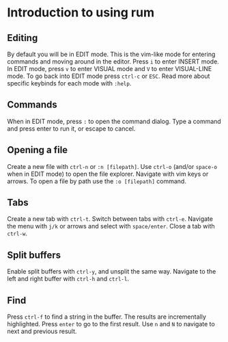 # Introduction to using rum

## Editing

By default you will be in EDIT mode. This is the vim-like mode for entering commands and moving around in the editor. Press `i` to enter INSERT mode. In EDIT mode, press `v` to enter VISUAL mode and `V` to enter VISUAL-LINE mode. To go back into EDIT mode press `ctrl-c` or `ESC`. Read more about specific keybinds for each mode with `:help`.

## Commands

When in EDIT mode, press `:` to open the command dialog. Type a command and press enter to run it, or escape to cancel.

## Opening a file

Create a new file with `ctrl-n` or `:n [filepath]`. Use `ctrl-o` (and/or `space-o` when in EDIT mode) to open the file explorer. Navigate with vim keys or arrows. To open a file by path use the `:o [filepath]` command.

## Tabs

Create a new tab with `ctrl-t`. Switch between tabs with `ctrl-e`. Navigate the menu with `j/k` or arrows and select with `space/enter`. Close a tab with `ctrl-w`.

## Split buffers

Enable split buffers with `ctrl-y`, and unsplit the same way. Navigate to the left and right buffer with `ctrl-h` and `ctrl-l`.

## Find

Press `ctrl-f` to find a string in the buffer. The results are incrementally highlighted. Press `enter` to go to the first result. Use `n` and `N` to navigate to next and previous result.
